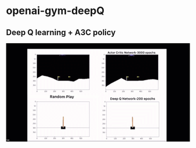 # openai-gym-deepQ


## Deep Q learning + A3C policy

![Gif of QLearning](https://github.com/kvsnoufal/openai-gym-deepQ/blob/master/recording/qlearning.gif)
